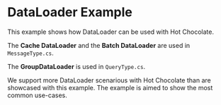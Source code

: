 # DataLoader Example

This example shows how DataLoader can be used with Hot Chocolate.

The **Cache DataLoader** and the **Batch DataLoader** are used in `MessageType.cs`.

The **GroupDataLoader** is used in `QueryType.cs`.

We support more DataLoader scenarious with Hot Chocolate than are showcased with this example. The example is aimed to show the most common use-cases.
